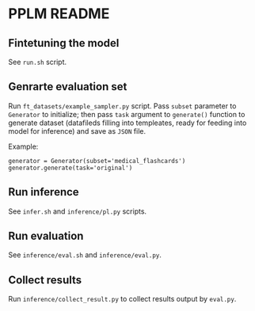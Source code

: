 # PPLM README

## Fintetuning the model
See `run.sh` script.

## Genrarte evaluation set

Run `ft_datasets/example_sampler.py` script. Pass `subset` parameter to `Generator` to initialize; then pass `task` argument to `generate()` function to generate dataset (datafileds filling into templeates, ready for feeding into model for inference) and save as `JSON` file. 

Example:
```
generator = Generator(subset='medical_flashcards')
generator.generate(task='original')
```

## Run inference
See `infer.sh` and `inference/pl.py` scripts.

## Run evaluation
See `inference/eval.sh` and `inference/eval.py`.

## Collect results
Run `inference/collect_result.py` to collect results output by `eval.py`.
